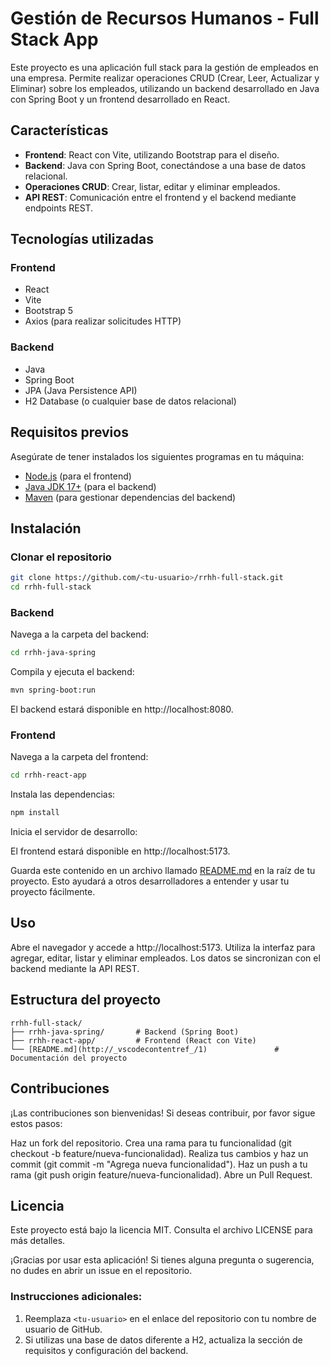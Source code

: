 # Gestión de Recursos Humanos - Full Stack App

Este proyecto es una aplicación full stack para la gestión de empleados en una empresa. Permite realizar operaciones CRUD (Crear, Leer, Actualizar y Eliminar) sobre los empleados, utilizando un backend desarrollado en Java con Spring Boot y un frontend desarrollado en React.

## Características

- **Frontend**: React con Vite, utilizando Bootstrap para el diseño.
- **Backend**: Java con Spring Boot, conectándose a una base de datos relacional.
- **Operaciones CRUD**: Crear, listar, editar y eliminar empleados.
- **API REST**: Comunicación entre el frontend y el backend mediante endpoints REST.

## Tecnologías utilizadas

### Frontend
- React
- Vite
- Bootstrap 5
- Axios (para realizar solicitudes HTTP)

### Backend
- Java
- Spring Boot
- JPA (Java Persistence API)
- H2 Database (o cualquier base de datos relacional)

## Requisitos previos

Asegúrate de tener instalados los siguientes programas en tu máquina:

- [Node.js](https://nodejs.org/) (para el frontend)
- [Java JDK 17+](https://www.oracle.com/java/technologies/javase-downloads.html) (para el backend)
- [Maven](https://maven.apache.org/) (para gestionar dependencias del backend)

## Instalación

### Clonar el repositorio

```bash
git clone https://github.com/<tu-usuario>/rrhh-full-stack.git
cd rrhh-full-stack
```

### Backend

Navega a la carpeta del backend:

```bash
cd rrhh-java-spring
```

Compila y ejecuta el backend:

```bash
mvn spring-boot:run
```

El backend estará disponible en http://localhost:8080.

### Frontend

Navega a la carpeta del frontend:

```bash
cd rrhh-react-app
```

Instala las dependencias:

```bash
npm install
```

Inicia el servidor de desarrollo:

El frontend estará disponible en http://localhost:5173.

Guarda este contenido en un archivo llamado [README.md](http://_vscodecontentref_/2) en la raíz de tu proyecto. Esto ayudará a otros desarrolladores a entender y usar tu proyecto fácilmente.

## Uso

Abre el navegador y accede a http://localhost:5173.
Utiliza la interfaz para agregar, editar, listar y eliminar empleados.
Los datos se sincronizan con el backend mediante la API REST.

## Estructura del proyecto

```
rrhh-full-stack/
├── rrhh-java-spring/       # Backend (Spring Boot)
├── rrhh-react-app/         # Frontend (React con Vite)
└── [README.md](http://_vscodecontentref_/1)               # Documentación del proyecto
```

## Contribuciones

¡Las contribuciones son bienvenidas! Si deseas contribuir, por favor sigue estos pasos:

Haz un fork del repositorio.
Crea una rama para tu funcionalidad (git checkout -b feature/nueva-funcionalidad).
Realiza tus cambios y haz un commit (git commit -m "Agrega nueva funcionalidad").
Haz un push a tu rama (git push origin feature/nueva-funcionalidad).
Abre un Pull Request.

## Licencia

Este proyecto está bajo la licencia MIT. Consulta el archivo LICENSE para más detalles.

¡Gracias por usar esta aplicación! Si tienes alguna pregunta o sugerencia, no dudes en abrir un issue en el repositorio.

### Instrucciones adicionales:
1. Reemplaza `<tu-usuario>` en el enlace del repositorio con tu nombre de usuario de GitHub.
2. Si utilizas una base de datos diferente a H2, actualiza la sección de requisitos y configuración del backend.

